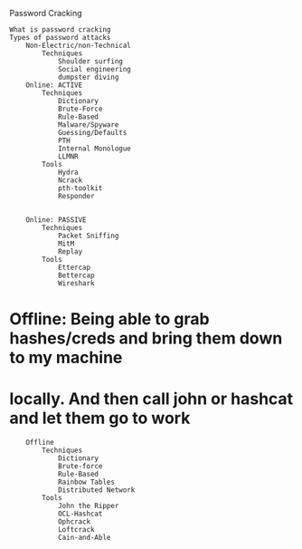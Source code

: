 Password Cracking

    What is password cracking
    Types of password attacks
        Non-Electric/non-Technical
            Techniques
                Shoulder surfing
                Social engineering
                dumpster diving
        Online: ACTIVE
            Techniques
                Dictionary
                Brute-Force
                Rule-Based
                Malware/Spyware
                Guessing/Defaults
                PTH
                Internal Monologue
                LLMNR
            Tools
                Hydra
                Ncrack
                pth-toolkit
                Responder


        Online: PASSIVE
            Techniques
                Packet Sniffing
                MitM
                Replay
            Tools
                Ettercap
                Bettercap
                Wireshark

# Offline: Being able to grab hashes/creds and bring them down to my machine
# locally. And then call john or hashcat and let them go to work

        Offline
            Techniques
                Dictionary
                Brute-force
                Rule-Based
                Rainbow Tables
                Distributed Network
            Tools
                John the Ripper
                OCL-Hashcat
                Ophcrack
                Loftcrack
                Cain-and-Able
